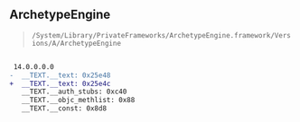 ## ArchetypeEngine

> `/System/Library/PrivateFrameworks/ArchetypeEngine.framework/Versions/A/ArchetypeEngine`

```diff

 14.0.0.0.0
-  __TEXT.__text: 0x25e48
+  __TEXT.__text: 0x25e4c
   __TEXT.__auth_stubs: 0xc40
   __TEXT.__objc_methlist: 0x88
   __TEXT.__const: 0x8d8

```
